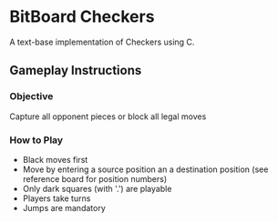 # BitBoard Checkers
A text-base implementation of Checkers using C.

## Gameplay Instructions
### Objective
Capture all opponent pieces or block all legal moves

### How to Play
- Black moves first
- Move by entering a source position an a destination position (see reference board for position numbers)
- Only dark squares (with '.') are playable
- Players take turns
- Jumps are mandatory

